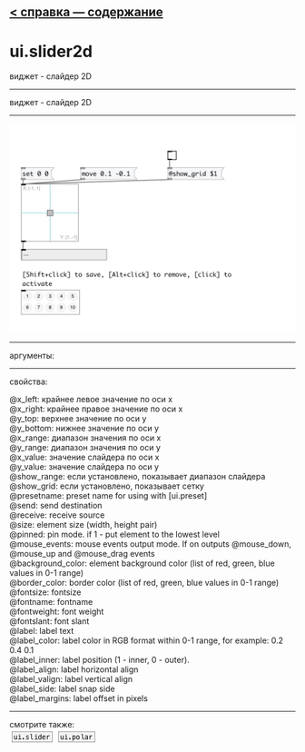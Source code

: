 [< справка — содержание](index.html)
---

# ui.slider2d


виджет - слайдер 2D

---

виджет - слайдер 2D
<br>


---


![example](examples/ui.slider2d-example.jpg)

---
аргументы:


---
свойства:

@x_left: крайнее левое значение по оси x<br>
@x_right: крайнее правое значение по оси x<br>
@y_top: верхнее значение по оси y<br>
@y_bottom: нижнее значение по оси y<br>
@x_range: диапазон значения по оси x<br>
@y_range: диапазон значения по оси y<br>
@x_value: значение слайдера по оси x<br>
@y_value: значение слайдера по оси y<br>
@show_range: если установлено, показывает диапазон слайдера<br>
@show_grid: если установлено, показывает сетку<br>
@presetname: preset name for using with
            [ui.preset]<br>
@send: send destination<br>
@receive: receive source<br>
@size: element size (width, height
            pair)<br>
@pinned: pin mode. if 1 - put element
            to the lowest level<br>
@mouse_events: mouse events output
            mode. If on outputs @mouse_down, @mouse_up and @mouse_drag events<br>
@background_color: element
            background color (list of red, green, blue values in 0-1 range)<br>
@border_color: border color (list
            of red, green, blue values in 0-1 range)<br>
@fontsize: 
            fontsize<br>
@fontname: fontname<br>
@fontweight: font
            weight<br>
@fontslant: font
            slant<br>
@label: label text<br>
@label_color: label color in RGB format
            within 0-1 range, for example: 0.2 0.4 0.1<br>
@label_inner: label position (1 -
            inner, 0 - outer).<br>
@label_align: 
            label horizontal align<br>
@label_valign: 
            label vertical align<br>
@label_side: 
            label snap side<br>
@label_margins: label offset in
            pixels<br>

---
смотрите также:<br>
[![ui.slider](img/object_ui.slider.png)](ui.slider.html)
[![ui.polar](img/object_ui.polar.png)](ui.polar.html)
